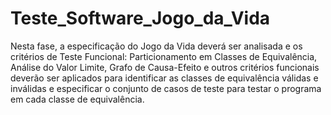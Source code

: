 # Teste_Software_Jogo_da_Vida

Nesta fase, a especificação do Jogo da Vida deverá ser analisada e os critérios de Teste Funcional: Particionamento em Classes de Equivalência, Análise do Valor Limite, Grafo de Causa-Efeito e outros critérios funcionais deverão ser aplicados para identificar as classes de equivalência válidas e inválidas e especificar o conjunto de casos de teste para testar o programa em cada classe de equivalência.
